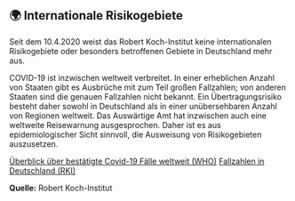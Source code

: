 ## 🌍 Internationale Risikogebiete

Seit dem 10.4.2020 weist das Robert Koch-Institut keine internationalen Risikogebiete oder besonders betroffenen Gebiete in Deutschland mehr aus.

COVID-19 ist inzwischen weltweit verbreitet. In einer erheblichen Anzahl von Staaten gibt es Ausbrüche mit zum Teil großen Fallzahlen; von anderen Staaten sind die genauen Fallzahlen nicht bekannt. Ein Übertragungsrisiko besteht daher sowohl in Deutschland als in einer unübersehbaren Anzahl von Regionen weltweit. Das Auswärtige Amt hat inzwischen auch eine weltweite Reisewarnung ausgesprochen. Daher ist es aus epidemiologischer Sicht sinnvoll, die Ausweisung von Risikogebieten auszusetzen.

[Überblick über bestätigte Covid-19 Fälle weltweit (WHO)](https://who.sprinklr.com/#)
[Fallzahlen in Deutschland (RKI)](https://www.rki.de/DE/Content/InfAZ/N/Neuartiges_Coronavirus/Fallzahlen.html)

**Quelle:** Robert Koch-Institut
